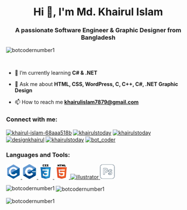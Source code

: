 <h1 align="center">Hi 👋, I'm Md. Khairul Islam</h1>
<h3 align="center">A passionate Software Engineer & Graphic Designer from Bangladesh</h3>

<p align="left"> <img src="https://komarev.com/ghpvc/?username=botcodernumber1&label=Profile%20views&color=0e75b6&style=flat" alt="botcodernumber1" /> </p>
<p align="left"> <a href="https://twitter.com/" target="blank"><img src="https://img.shields.io/twitter/follow/?logo=twitter&style=for-the-badge" alt="" /></a> </p>

- 🌱 I’m currently learning **C# & .NET**

- 💬 Ask me about **HTML, CSS, WordPress, C, C++, C#, .NET Graphic Design**

- 📫 How to reach me **khairulislam7879@gmail.com**

<h3 align="left">Connect with me:</h3>
<p align="left">
<a href="https://linkedin.com/in/khairul-islam-68aaa518b" target="blank"><img align="center" src="https://raw.githubusercontent.com/rahuldkjain/github-profile-readme-generator/master/src/images/icons/Social/linked-in-alt.svg" alt="khairul-islam-68aaa518b" height="30" width="40" /></a>
<a href="https://fb.com/khairulstoday" target="blank"><img align="center" src="https://raw.githubusercontent.com/rahuldkjain/github-profile-readme-generator/master/src/images/icons/Social/facebook.svg" alt="khairulstoday" height="30" width="40" /></a>
<a href="https://dribbble.com/khairulstoday" target="blank"><img align="center" src="https://raw.githubusercontent.com/rahuldkjain/github-profile-readme-generator/master/src/images/icons/Social/dribbble.svg" alt="khairulstoday" height="30" width="40" /></a>
<a href="https://www.behance.net/designkhairul" target="blank"><img align="center" src="https://raw.githubusercontent.com/rahuldkjain/github-profile-readme-generator/master/src/images/icons/Social/behance.svg" alt="designkhairul" height="30" width="40" /></a>
<a href="https://www.youtube.com/c/khairulstoday" target="blank"><img align="center" src="https://raw.githubusercontent.com/rahuldkjain/github-profile-readme-generator/master/src/images/icons/Social/youtube.svg" alt="khairulstoday" height="30" width="40" /></a>
<a href="https://codeforces.com/profile/bot_coder" target="blank"><img align="center" src="https://raw.githubusercontent.com/rahuldkjain/github-profile-readme-generator/master/src/images/icons/Social/codeforces.svg" alt="bot_coder" height="30" width="40" /></a>
</p>

<h3 align="left">Languages and Tools:</h3>
<p align="left"> <a href="https://www.cprogramming.com/" target="_blank" rel="noreferrer"> <img src="https://raw.githubusercontent.com/devicons/devicon/master/icons/c/c-original.svg" alt="c" width="40" height="40"/> </a> <a href="https://www.w3schools.com/cpp/" target="_blank" rel="noreferrer"> <img src="https://raw.githubusercontent.com/devicons/devicon/master/icons/cplusplus/cplusplus-original.svg" alt="cplusplus" width="40" height="40"/> </a> <a href="https://www.w3schools.com/css/" target="_blank" rel="noreferrer"> <img src="https://raw.githubusercontent.com/devicons/devicon/master/icons/css3/css3-original-wordmark.svg" alt="css3" width="40" height="40"/> </a> <a href="https://www.w3.org/html/" target="_blank" rel="noreferrer"> <img src="https://raw.githubusercontent.com/devicons/devicon/master/icons/html5/html5-original-wordmark.svg" alt="html5" width="40" height="40"/> </a> <a href="https://www.adobe.com/in/products/illustrator.html" target="_blank" rel="noreferrer"> <img src="https://www.vectorlogo.zone/logos/adobe_illustrator/adobe_illustrator-icon.svg" alt="illustrator" width="40" height="40"/> </a> <a href="https://www.photoshop.com/en" target="_blank" rel="noreferrer"> <img src="https://raw.githubusercontent.com/devicons/devicon/master/icons/photoshop/photoshop-line.svg" alt="photoshop" width="40" height="40"/> </a> </p>

<p><img align="left" src="https://github-readme-stats.vercel.app/api/top-langs?username=botcodernumber1&show_icons=true&locale=en&layout=compact" alt="botcodernumber1" /></p>

<p>&nbsp;<img align="center" src="https://github-readme-stats.vercel.app/api?username=botcodernumber1&show_icons=true&locale=en" alt="botcodernumber1" /></p>

<p><img align="center" src="https://github-readme-streak-stats.herokuapp.com/?user=botcodernumber1&" alt="botcodernumber1" /></p>
